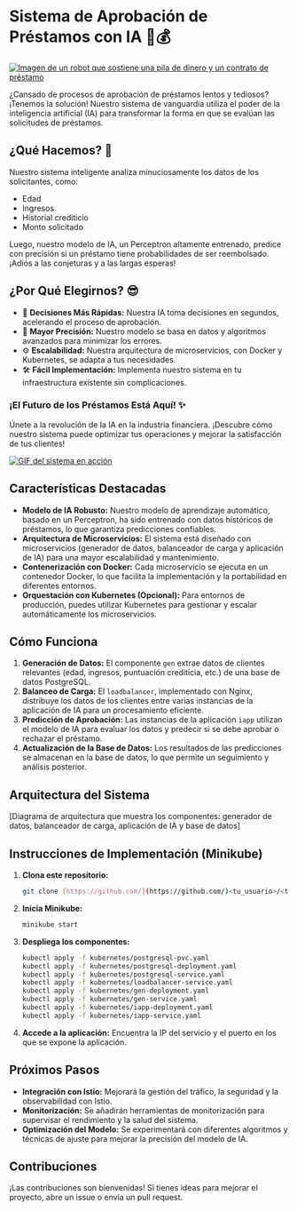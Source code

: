 # Sistema de Aprobación de Préstamos con IA 🤖💰

[![Imagen de un robot que sostiene una pila de dinero y un contrato de préstamo](https://ejemplo.com/imagen-robot-prestamo.png)](https://github.com/<tu_usuario>/<tu_repositorio>)

¿Cansado de procesos de aprobación de préstamos lentos y tediosos? ¡Tenemos la solución! Nuestro sistema de vanguardia utiliza el poder de la inteligencia artificial (IA) para transformar la forma en que se evalúan las solicitudes de préstamos.

## ¿Qué Hacemos? 🤔

Nuestro sistema inteligente analiza minuciosamente los datos de los solicitantes, como:

*   Edad
*   Ingresos
*   Historial crediticio
*   Monto solicitado

Luego, nuestro modelo de IA, un Perceptron altamente entrenado, predice con precisión si un préstamo tiene probabilidades de ser reembolsado. ¡Adiós a las conjeturas y a las largas esperas!

## ¿Por Qué Elegirnos? 😎

*   🚀 **Decisiones Más Rápidas:** Nuestra IA toma decisiones en segundos, acelerando el proceso de aprobación.
*   🎯 **Mayor Precisión:** Nuestro modelo se basa en datos y algoritmos avanzados para minimizar los errores.
*   ⚙️ **Escalabilidad:** Nuestra arquitectura de microservicios, con Docker y Kubernetes, se adapta a tus necesidades.
*   🛠️ **Fácil Implementación:** Implementa nuestro sistema en tu infraestructura existente sin complicaciones.

### ¡El Futuro de los Préstamos Está Aquí! ✨

Únete a la revolución de la IA en la industria financiera. ¡Descubre cómo nuestro sistema puede optimizar tus operaciones y mejorar la satisfacción de tus clientes!

[![GIF del sistema en acción](https://ejemplo.com/gif-sistema-aprobacion.gif)](https://github.com/<tu_usuario>/<tu_repositorio>)

## Características Destacadas

*   **Modelo de IA Robusto:** Nuestro modelo de aprendizaje automático, basado en un Perceptron, ha sido entrenado con datos históricos de préstamos, lo que garantiza predicciones confiables.
*   **Arquitectura de Microservicios:** El sistema está diseñado con microservicios (generador de datos, balanceador de carga y aplicación de IA) para una mayor escalabilidad y mantenimiento.
*   **Contenerización con Docker:** Cada microservicio se ejecuta en un contenedor Docker, lo que facilita la implementación y la portabilidad en diferentes entornos.
*   **Orquestación con Kubernetes (Opcional):** Para entornos de producción, puedes utilizar Kubernetes para gestionar y escalar automáticamente los microservicios.

## Cómo Funciona

1.  **Generación de Datos:** El componente `gen` extrae datos de clientes relevantes (edad, ingresos, puntuación crediticia, etc.) de una base de datos PostgreSQL.
2.  **Balanceo de Carga:** El `loadbalancer`, implementado con Nginx, distribuye los datos de los clientes entre varias instancias de la aplicación de IA para un procesamiento eficiente.
3.  **Predicción de Aprobación:** Las instancias de la aplicación `iapp` utilizan el modelo de IA para evaluar los datos y predecir si se debe aprobar o rechazar el préstamo.
4.  **Actualización de la Base de Datos:** Los resultados de las predicciones se almacenan en la base de datos, lo que permite un seguimiento y análisis posterior.

## Arquitectura del Sistema

[Diagrama de arquitectura que muestra los componentes: generador de datos, balanceador de carga, aplicación de IA y base de datos]

## Instrucciones de Implementación (Minikube)

1.  **Clona este repositorio:**
    ```bash
    git clone [https://github.com/](https://github.com/)<tu_usuario>/<tu_repositorio>.git
    ```

2.  **Inicia Minikube:**
    ```bash
    minikube start
    ```

3.  **Despliega los componentes:**
    ```bash
    kubectl apply -f kubernetes/postgresql-pvc.yaml
    kubectl apply -f kubernetes/postgresql-deployment.yaml
    kubectl apply -f kubernetes/postgresql-service.yaml
    kubectl apply -f kubernetes/loadbalancer-service.yaml
    kubectl apply -f kubernetes/gen-deployment.yaml
    kubectl apply -f kubernetes/gen-service.yaml
    kubectl apply -f kubernetes/iapp-deployment.yaml
    kubectl apply -f kubernetes/iapp-service.yaml
    ```

4.  **Accede a la aplicación:** Encuentra la IP del servicio y el puerto en los que se expone la aplicación.

## Próximos Pasos

*   **Integración con Istio:** Mejorará la gestión del tráfico, la seguridad y la observabilidad con Istio.
*   **Monitorización:** Se añadirán herramientas de monitorización para supervisar el rendimiento y la salud del sistema.
*   **Optimización del Modelo:** Se experimentará con diferentes algoritmos y técnicas de ajuste para mejorar la precisión del modelo de IA.

## Contribuciones

¡Las contribuciones son bienvenidas! Si tienes ideas para mejorar el proyecto, abre un issue o envía un pull request.

